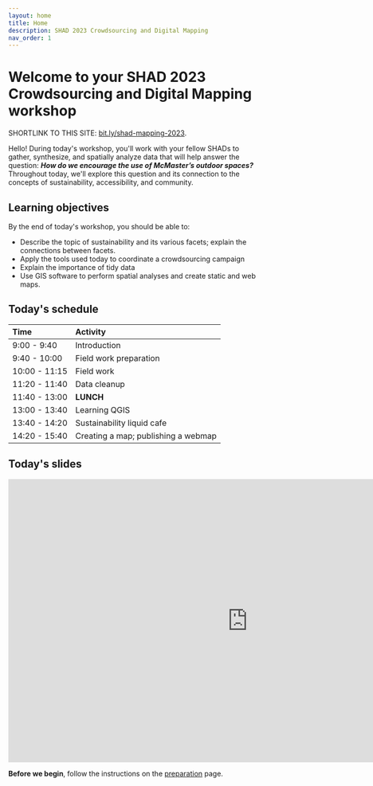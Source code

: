 ```yaml
---
layout: home
title: Home
description: SHAD 2023 Crowdsourcing and Digital Mapping
nav_order: 1
---
```


# Welcome to your SHAD 2023 Crowdsourcing and Digital Mapping workshop

SHORTLINK TO THIS SITE: [bit.ly/shad-mapping-2023](https://bit.ly/shad-mapping-2023).

Hello! During today's workshop, you'll work with your fellow SHADs to gather, synthesize, and spatially analyze data that will help answer the question: ***How do we encourage the use of McMaster’s outdoor spaces?*** Throughout today, we'll explore this question and its connection to the concepts of sustainability, accessibility, and community.

## Learning objectives
By the end of today's workshop, you should be able to: 
- Describe the topic of sustainability and its various facets; explain the connections between facets.
- Apply the tools used today to coordinate a crowdsourcing campaign
- Explain the importance of tidy data
- Use GIS software to perform spatial analyses and create static and web maps.  

## Today's schedule

|Time|Activity|
|:---|:---|
|9:00 - 9:40|Introduction|
|9:40 - 10:00|Field work preparation|
|10:00 - 11:15|Field work|
|11:20 - 11:40|Data cleanup|
|11:40 - 13:00|**LUNCH**|
|13:00 - 13:40|Learning QGIS|
|13:40 - 14:20|Sustainability liquid cafe|
|14:20 - 15:40|Creating a map; publishing a webmap|

## Today's slides
<iframe src="https://docs.google.com/presentation/d/e/2PACX-1vRhUXeRFfWTqeMIIYrFVlclHZ-reYxBxam4ShqMWATs8JouF767JMXIWtz84rSeidYPWshgf0wZek2q/embed?start=false&loop=false&delayms=30000" frameborder="0" width="960" height="569" allowfullscreen="true" mozallowfullscreen="true" webkitallowfullscreen="true"></iframe>

**Before we begin**, follow the instructions on the [preparation](preparation) page.
